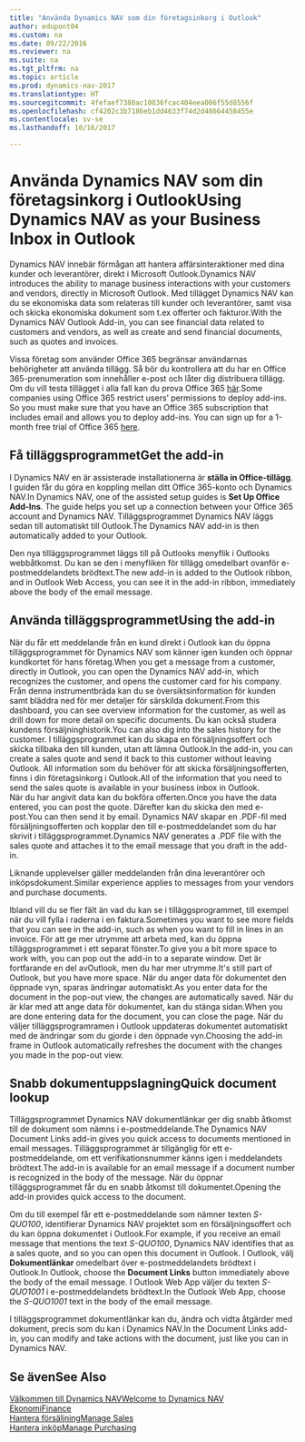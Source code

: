 ```yaml
---
title: "Använda Dynamics NAV som din företagsinkorg i Outlook"
author: edupont04
ms.custom: na
ms.date: 09/22/2016
ms.reviewer: na
ms.suite: na
ms.tgt_pltfrm: na
ms.topic: article
ms.prod: dynamics-nav-2017
ms.translationtype: HT
ms.sourcegitcommit: 4fefaef7380ac10836fcac404eea006f55d8556f
ms.openlocfilehash: cf4202c3b7186eb1dd4633f74d2d48664458455e
ms.contentlocale: sv-se
ms.lasthandoff: 10/16/2017

---
```


# <a name="using-dynamics-nav-as-your-business-inbox-in-outlook"></a><span data-ttu-id="6b6c1-102">Använda Dynamics NAV som din företagsinkorg i Outlook</span><span class="sxs-lookup"><span data-stu-id="6b6c1-102">Using Dynamics NAV as your Business Inbox in Outlook</span></span>
<span data-ttu-id="6b6c1-103">Dynamics NAV innebär förmågan att hantera affärsinteraktioner med dina kunder och leverantörer, direkt i Microsoft Outlook.</span><span class="sxs-lookup"><span data-stu-id="6b6c1-103">Dynamics NAV introduces the ability to manage business interactions with your customers and vendors, directly in Microsoft Outlook.</span></span> <span data-ttu-id="6b6c1-104">Med tillägget Dynamics NAV kan du se ekonomiska data som relateras till kunder och leverantörer, samt visa och skicka ekonomiska dokument som t.ex offerter och fakturor.</span><span class="sxs-lookup"><span data-stu-id="6b6c1-104">With the Dynamics NAV Outlook Add-in, you can see financial data related to customers and vendors, as well as create and send financial documents, such as quotes and invoices.</span></span>  

<span data-ttu-id="6b6c1-105">Vissa företag som använder Office 365 begränsar användarnas behörigheter att använda tillägg. Så bör du kontrollera att du har en Office 365-prenumeration som innehåller e-post och låter dig distribuera tillägg. Om du vill testa tillägget i alla fall kan du prova Office 365 [här](https://products.office.com/try).</span><span class="sxs-lookup"><span data-stu-id="6b6c1-105">Some companies using Office 365 restrict users’ permissions to deploy add-ins. So you must make sure that you have an Office 365 subscription that includes email and allows you to deploy add-ins. You can sign up for a 1-month free trial of Office 365 [here](https://products.office.com/try).</span></span>  

## <a name="get-the-add-in"></a><span data-ttu-id="6b6c1-106">Få tilläggsprogrammet</span><span class="sxs-lookup"><span data-stu-id="6b6c1-106">Get the add-in</span></span>
<span data-ttu-id="6b6c1-107">I Dynamics NAV en är assisterade installationerna är **ställa in Office-tillägg**. I guiden får du göra en koppling mellan ditt Office 365-konto och Dynamics NAV.</span><span class="sxs-lookup"><span data-stu-id="6b6c1-107">In Dynamics NAV, one of the assisted setup guides is **Set Up Office Add-Ins**. The guide helps you  set up a connection between your Office 365 account and Dynamics NAV.</span></span> <span data-ttu-id="6b6c1-108">Tilläggsprogrammet Dynamics NAV läggs sedan till automatiskt till Outlook.</span><span class="sxs-lookup"><span data-stu-id="6b6c1-108">The Dynamics NAV add-in is then automatically added to your Outlook.</span></span>  

<span data-ttu-id="6b6c1-109">Den nya tilläggsprogrammet läggs till på Outlooks menyflik i Outlooks webbåtkomst. Du kan se den i menyfliken för tillägg omedelbart ovanför e-postmeddelandets brödtext.</span><span class="sxs-lookup"><span data-stu-id="6b6c1-109">The new add-in is added to the Outlook ribbon, and in Outlook Web Access, you can see it in the add-in ribbon, immediately above the body of the email message.</span></span>  

## <a name="using-the-add-in"></a><span data-ttu-id="6b6c1-110">Använda tilläggsprogrammet</span><span class="sxs-lookup"><span data-stu-id="6b6c1-110">Using the add-in</span></span>
<span data-ttu-id="6b6c1-111">När du får ett meddelande från en kund direkt i Outlook kan du öppna tilläggsprogrammet för Dynamics NAV som känner igen kunden och öppnar kundkortet för hans företag.</span><span class="sxs-lookup"><span data-stu-id="6b6c1-111">When you get a message from a customer, directly in Outlook, you can open the Dynamics NAV add-in, which recognizes the customer, and opens the customer card for his company.</span></span> <span data-ttu-id="6b6c1-112">Från denna instrumentbräda kan du se översiktsinformation för kunden samt bläddra ned för mer detaljer för särskilda dokument.</span><span class="sxs-lookup"><span data-stu-id="6b6c1-112">From this dashboard, you can see overview information for the customer, as well as drill down for more detail on specific documents.</span></span> <span data-ttu-id="6b6c1-113">Du kan också studera kundens försäljninghistorik.</span><span class="sxs-lookup"><span data-stu-id="6b6c1-113">You can also dig into the sales history for the customer.</span></span>
<span data-ttu-id="6b6c1-114">I tilläggsprogrammet kan du skapa en försäljningsoffert och skicka tillbaka den till kunden, utan att lämna Outlook.</span><span class="sxs-lookup"><span data-stu-id="6b6c1-114">In the add-in, you can create a sales quote and send it back to this customer without leaving Outlook.</span></span> <span data-ttu-id="6b6c1-115">All information som du behöver för att skicka försäljningsofferten, finns i din företagsinkorg i Outlook.</span><span class="sxs-lookup"><span data-stu-id="6b6c1-115">All of the information that you need to send the sales quote is available in your business inbox in Outlook.</span></span>  
<span data-ttu-id="6b6c1-116">När du har angivit data kan du bokföra offerten.</span><span class="sxs-lookup"><span data-stu-id="6b6c1-116">Once you have the data entered, you can post the quote.</span></span> <span data-ttu-id="6b6c1-117">Därefter kan du skicka den med e-post.</span><span class="sxs-lookup"><span data-stu-id="6b6c1-117">You can then send it by email.</span></span> <span data-ttu-id="6b6c1-118">Dynamics NAV skapar en .PDF-fil med försäljningsofferten och kopplar den till e-postmeddelandet som du har skrivit i tilläggsprogrammet.</span><span class="sxs-lookup"><span data-stu-id="6b6c1-118">Dynamics NAV generates a .PDF file with the sales quote and attaches it to the email message that you draft in the add-in.</span></span>  

<span data-ttu-id="6b6c1-119">Liknande upplevelser gäller meddelanden från dina leverantörer och inköpsdokument.</span><span class="sxs-lookup"><span data-stu-id="6b6c1-119">Similar experience applies to messages from your vendors and purchase documents.</span></span>  

<span data-ttu-id="6b6c1-120">Ibland vill du se fler fält än vad du kan se i tilläggsprogrammet, till exempel när du vill fylla i raderna i en faktura.</span><span class="sxs-lookup"><span data-stu-id="6b6c1-120">Sometimes you want to see more fields that you can see in the add-in, such as when you want to fill in lines in an invoice.</span></span> <span data-ttu-id="6b6c1-121">För att ge mer utrymme att arbeta med, kan du öppna tilläggsprogrammet i ett separat fönster.</span><span class="sxs-lookup"><span data-stu-id="6b6c1-121">To give you a bit more space to work with, you can pop out the add-in to a separate window.</span></span> <span data-ttu-id="6b6c1-122">Det är fortfarande en del avOutlook, men du har mer utrymme.</span><span class="sxs-lookup"><span data-stu-id="6b6c1-122">It's still part of Outlook, but you have more space.</span></span> <span data-ttu-id="6b6c1-123">När du anger data för dokumentet den öppnade vyn, sparas ändringar automatiskt.</span><span class="sxs-lookup"><span data-stu-id="6b6c1-123">As you enter data for the document in the pop-out view, the changes are automatically saved.</span></span> <span data-ttu-id="6b6c1-124">När du är klar med att ange data för dokumentet, kan du stänga sidan.</span><span class="sxs-lookup"><span data-stu-id="6b6c1-124">When you are done entering data for the document, you can close the page.</span></span> <span data-ttu-id="6b6c1-125">När du väljer tilläggsprogramramen i Outlook uppdateras dokumentet automatiskt med de ändringar som du gjorde i den öppnade vyn.</span><span class="sxs-lookup"><span data-stu-id="6b6c1-125">Choosing the add-in frame in Outlook automatically refreshes the document with the changes you made in the pop-out view.</span></span>  

## <a name="quick-document-lookup"></a><span data-ttu-id="6b6c1-126">Snabb dokumentuppslagning</span><span class="sxs-lookup"><span data-stu-id="6b6c1-126">Quick document lookup</span></span>
<span data-ttu-id="6b6c1-127">Tilläggsprogrammet Dynamics NAV dokumentlänkar ger dig snabb åtkomst till de dokument som nämns i e-postmeddelande.</span><span class="sxs-lookup"><span data-stu-id="6b6c1-127">The Dynamics NAV Document Links add-in gives you quick access to documents mentioned in email messages.</span></span> <span data-ttu-id="6b6c1-128">Tilläggsprogrammet är tillgänglig för ett e-postmeddelande, om ett verifikationsnummer känns igen i meddelandets brödtext.</span><span class="sxs-lookup"><span data-stu-id="6b6c1-128">The add-in is available for an email message if a document number is recognized in the body of the message.</span></span> <span data-ttu-id="6b6c1-129">När du öppnar tilläggsprogrammet får du en snabb åtkomst till dokumentet.</span><span class="sxs-lookup"><span data-stu-id="6b6c1-129">Opening the add-in provides quick access to the document.</span></span>  

<span data-ttu-id="6b6c1-130">Om du till exempel får ett e-postmeddelande som nämner texten *S-QUO100*, identifierar Dynamics NAV projektet som en försäljningsoffert och du kan öppna dokumentet i Outlook.</span><span class="sxs-lookup"><span data-stu-id="6b6c1-130">For example, if you receive an email message that mentions the text *S-QUO100*, Dynamics NAV identifies that as a sales quote, and so you can open this document in Outlook.</span></span> <span data-ttu-id="6b6c1-131">I Outlook, välj **Dokumentlänkar** omedelbart över e-postmeddelandets brödtext i Outlook.</span><span class="sxs-lookup"><span data-stu-id="6b6c1-131">In Outlook, choose the **Document Links** button immediately above the body of the email message.</span></span> <span data-ttu-id="6b6c1-132">I Outlook Web App väljer du texten *S-QUO1001* i e-postmeddelandets brödtext.</span><span class="sxs-lookup"><span data-stu-id="6b6c1-132">In the Outlook Web App, choose the *S-QUO1001* text in the body of the email message.</span></span>  

<span data-ttu-id="6b6c1-133">I tilläggsprogrammet dokumentlänkar kan du, ändra och vidta åtgärder med dokument, precis som du kan i Dynamics NAV.</span><span class="sxs-lookup"><span data-stu-id="6b6c1-133">In the Document Links add-in, you can modify and take actions with the document, just like you can in Dynamics NAV.</span></span>

## <a name="see-also"></a><span data-ttu-id="6b6c1-134">Se även</span><span class="sxs-lookup"><span data-stu-id="6b6c1-134">See Also</span></span>
[<span data-ttu-id="6b6c1-135">Välkommen till Dynamics NAV</span><span class="sxs-lookup"><span data-stu-id="6b6c1-135">Welcome to Dynamics NAV</span></span>](across-get-started.md)  
[<span data-ttu-id="6b6c1-136">Ekonomi</span><span class="sxs-lookup"><span data-stu-id="6b6c1-136">Finance</span></span>](finance.md)  
[<span data-ttu-id="6b6c1-137">Hantera försäljning</span><span class="sxs-lookup"><span data-stu-id="6b6c1-137">Manage Sales</span></span>](sales-manage-sales.md)  
[<span data-ttu-id="6b6c1-138">Hantera inköp</span><span class="sxs-lookup"><span data-stu-id="6b6c1-138">Manage Purchasing</span></span>](purchasing-manage-purchasing.md)  

